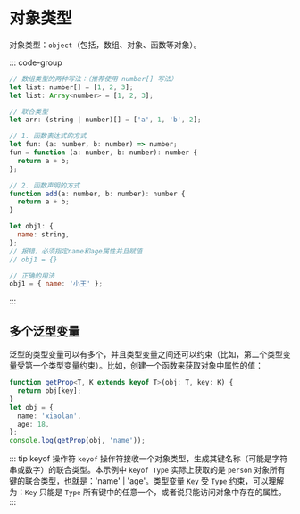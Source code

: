 # 对象类型

对象类型：`object`（包括，数组、对象、函数等对象）。

::: code-group

```js [数组类型]
// 数组类型的两种写法：（推荐使用 number[] 写法）
let list: number[] = [1, 2, 3];
let list: Array<number> = [1, 2, 3];

// 联合类型
let arr: (string | number)[] = ['a', 1, 'b', 2];
```

```js [函数类型]
// 1. 函数表达式的方式
let fun: (a: number, b: number) => number;
fun = function (a: number, b: number): number {
  return a + b;
};

// 2. 函数声明的方式
function add(a: number, b: number): number {
  return a + b;
}
```

```js [对象类型]
let obj1: {
  name: string,
};
// 报错，必须指定name和age属性并且赋值
// obj1 = {}

// 正确的用法
obj1 = { name: '小王' };
```

:::

## 多个泛型变量

泛型的类型变量可以有多个，并且类型变量之间还可以约束（比如，第二个类型变量受第一个类型变量约束）。比如，创建一个函数来获取对象中属性的值：

```ts
function getProp<T, K extends keyof T>(obj: T, key: K) {
  return obj[key];
}
let obj = {
  name: 'xiaolan',
  age: 18,
};
console.log(getProp(obj, 'name'));
```

::: tip keyof 操作符
`keyof` 操作符接收一个对象类型，生成其键名称（可能是字符串或数字）的联合类型。本示例中 `keyof Type` 实际上获取的是 `person` 对象所有键的联合类型，也就是：'name' | 'age'。类型变量 `Key` 受 `Type` 约束，可以理解为：`Key` 只能是 `Type` 所有键中的任意一个，或者说只能访问对象中存在的属性。
:::
